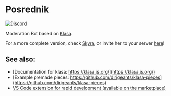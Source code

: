 # Posrednik

[![Discord](https://discordapp.com/api/guilds/254360814063058944/embed.png)](https://discord.gg/6gakFR2)

Moderation Bot based on [Klasa](https://github.com/dirigeants/klasa).

For a more complete version, check [Skyra](https://github.com/kyranet/Skyra), or invite her to your server [here](https://skyra.pw/invite)!

## See also:

- [Documentation for klasa: https://klasa.js.org/](https://klasa.js.org/)
- [Example premade pieces: https://github.com/dirigeants/klasa-pieces](https://github.com/dirigeants/klasa-pieces)
- [VS Code extension for rapid development (available on the marketplace)](https://marketplace.visualstudio.com/items?itemName=bdistin.klasa-vscode)
